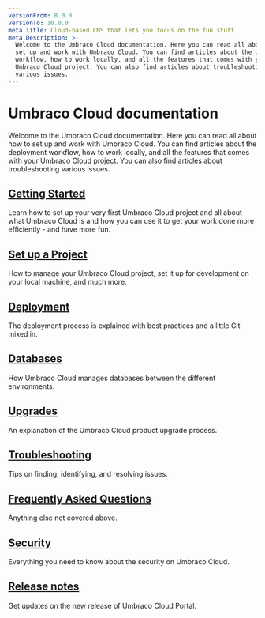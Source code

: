 ```yaml
---
versionFrom: 8.0.0
versionTo: 10.0.0
meta.Title: Cloud-based CMS that lets you focus on the fun stuff
meta.Description: >-
  Welcome to the Umbraco Cloud documentation. Here you can read all about how to
  set up and work with Umbraco Cloud. You can find articles about the deployment
  workflow, how to work locally, and all the features that comes with your
  Umbraco Cloud project. You can also find articles about troubleshooting
  various issues.
---
```


# Umbraco Cloud documentation

Welcome to the Umbraco Cloud documentation. Here you can read all about how to set up and work with Umbraco Cloud. You can find articles about the deployment workflow, how to work locally, and all the features that comes with your Umbraco Cloud project. You can also find articles about troubleshooting various issues.

## [Getting Started](../Umbraco-Cloud/Getting-Started/)

Learn how to set up your very first Umbraco Cloud project and all about what Umbraco Cloud is and how you can use it to get your work done more efficiently - and have more fun.

## [Set up a Project](../Umbraco-Cloud/Set-Up/)

How to manage your Umbraco Cloud project, set it up for development on your local machine, and much more.

## [Deployment](../Umbraco-Cloud/Deployment/)

The deployment process is explained with best practices and a little Git mixed in.

## [Databases](../Umbraco-Cloud/Databases/)

How Umbraco Cloud manages databases between the different environments.

## [Upgrades](../Umbraco-Cloud/Upgrades/)

An explanation of the Umbraco Cloud product upgrade process.

## [Troubleshooting](../Umbraco-Cloud/Troubleshooting/)

Tips on finding, identifying, and resolving issues.

## [Frequently Asked Questions](../Umbraco-Cloud/Frequently-Asked-Questions/)

Anything else not covered above.

## [Security](../Umbraco-Cloud/Security/)

Everything you need to know about the security on Umbraco Cloud.

## [Release notes](../Umbraco-Cloud/Release-Notes/)

Get updates on the new release of Umbraco Cloud Portal.
